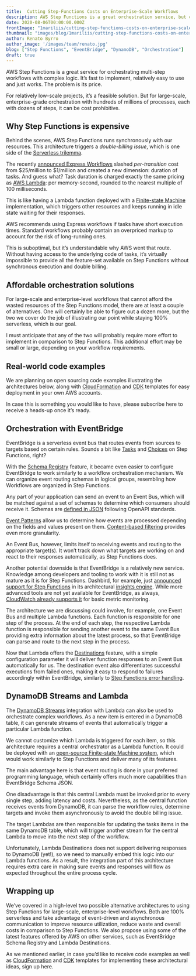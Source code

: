 ```yaml
---
title:  Cutting Step-Functions Costs on Enterprise-Scale Workflows
description: AWS Step Functions is a great orchestration service, but can be quite expensive at large scale. In this article, we discuss two alternative and serverless architectures for cost-effective workflow management in enterprise-scale projects.
date: 2020-08-06T00:00:00.000Z
frontImage: "1mariliis/cutting-step-functions-costs-on-enterprise-scale-workflows-header.png"
thumbnail: "images/blog/1mariliis/cutting-step-functions-costs-on-enterprise-scale-workflows-header.png"
author: Renato Byrro
author_image: '/images/team/renato.jpg'
blog: ["Step Functions", "EventBridge", "DynamoDB", "Orchestration"]
draft: true
---
```


AWS Step Functions is a great service for orchestrating multi-step workflows with complex logic. It’s fast to implement, relatively easy to use and just works. The problem is its price.

For relatively low-scale projects, it’s a feasible solution. But for large-scale, enterprise-grade orchestration with hundreds of millions of processes, each with dozens of steps, it can be cost prohibitive.


## Why Step Functions is expensive

Behind the scenes, AWS Step Functions runs synchronously with our resources. This architecture triggers a _double-billing issue_, which is one side of the [Serverless trilemma](https://dashbird.io/knowledge-base/well-architected/serverless-trilemma/?utm_source=dashbird-blog&utm_medium=article&utm_campaign=enterprise&utm_content=step-functions-alternatives).

The recently [announced Express Workflows](https://aws.amazon.com/blogs/compute/new-express-workflows-for-aws-step-functions/#:~:text=%20New%20Express%20Workflows%20for%20AWS%20Step%20Functions,for%20both%20creating%20and%20updating%20a...%20More%20) slashed _per-transition_ cost from $25/million to $1/million and created a new dimension: duration of tasks. And guess what? Task duration is charged exactly the same pricing as [AWS Lambda](https://dashbird.io/knowledge-base/aws-lambda/introduction-to-aws-lambda/?utm_source=dashbird-blog&utm_medium=article&utm_campaign=enterprise&utm_content=step-functions-alternatives): per memory-second, rounded to the nearest multiple of 100 milliseconds.

This is like having a Lambda function deployed with a [Finite-state Machine](https://dashbird.io/knowledge-base/well-architected/finite-state-machine/?utm_source=dashbird-blog&utm_medium=article&utm_campaign=enterprise&utm_content=step-functions-alternatives) implementation, which triggers other resources and keeps running in idle state waiting for their responses.

AWS recommends using Express workflows if tasks have short execution times. Standard workflows probably contain an overpriced markup to account for the risk of long-running ones.

This is suboptimal, but it’s understandable why AWS went that route. Without having access to the underlying code of tasks, it’s virtually impossible to provide all the feature-set available on Step Functions without synchronous execution and double billing.


## Affordable orchestration solutions

For large-scale and enterprise-level workflows that cannot afford the wasted resources of the Step Functions model, there are at least a couple of alternatives. One will certainly be able to figure out a dozen more, but the two we cover do the job of illustrating our point while staying 100% serverless, which is our goal.

I must anticipate that any of the two will probably require more effort to implement in comparison to Step Functions. This additional effort may be small or large, depending on your workflow requirements.


## Real-world code examples

We are planning on open sourcing code examples illustrating the architectures below, along with [CloudFormation](https://aws.amazon.com/cloudformation/) and [CDK](https://dashbird.io/blog/crash-course-aws-cdk-serverless-rest-api-data-lake-analytical-querying/?utm_source=dashbird-blog&utm_medium=article&utm_campaign=enterprise&utm_content=step-functions-alternatives) templates for easy deployment in your own AWS accounts.

In case this is something you would like to have, please subscribe here to receive a heads-up once it’s ready.


## Orchestration with EventBridge

EventBridge is a serverless event bus that routes events from sources to targets based on certain rules. Sounds a bit like [Tasks](https://docs.aws.amazon.com/step-functions/latest/dg/amazon-states-language-task-state.html) and [Choices](https://docs.aws.amazon.com/step-functions/latest/dg/amazon-states-language-choice-state.html) on Step Functions, right?

With the [Schema Registry](https://dashbird.io/knowledge-base/event-bridge/intro-to-event-bridge/?utm_source=dashbird-blog&utm_medium=article&utm_campaign=enterprise&utm_content=step-functions-alternatives#schema-registry) feature, it became even easier to configure EventBridge to work similarly to a workflow orchestration mechanism. We can organize event routing schemas in logical groups, resembling how Workflows are organized in Step Functions.

Any part of your application can send an event to an Event Bus, which will be matched against a set of schemas to determine which consumers should receive it. Schemas are [defined in JSON](https://docs.aws.amazon.com/eventbridge/latest/userguide/eventbridge-schemas.html#eventbridge-schemas-create) following OpenAPI standards.

[Event Patterns](https://docs.aws.amazon.com/eventbridge/latest/userguide/filtering-examples-structure.html) allow us to determine how events are processed depending on the fields and values present on them. [Content-based filtering](https://docs.aws.amazon.com/eventbridge/latest/userguide/content-filtering-with-event-patterns.html) provides even more granularity.

An Event Bus, however, limits itself to receiving events and routing to the appropriate target(s). It won’t track down what targets are working on and react to their responses automatically, as Step Functions does.

Another potential downside is that EventBridge is a relatively new service. Knowledge among developers and tooling to work with it is still not as mature as it is for Step Functions. Dashbird, for example, just [announced support for Step Functions](https://dashbird.io/blog/dashbird-supports-aws-kinesis-step-functions/?utm_source=dashbird-blog&utm_medium=article&utm_campaign=enterprise&utm_content=step-functions-alternatives) in its architectural [insights engine](https://dashbird.io/docs/application-guide/insights/?utm_source=dashbird-blog&utm_medium=article&utm_campaign=enterprise&utm_content=step-functions-alternatives). While more advanced tools are not yet available for EventBridge, as always, [CloudWatch already supports it](https://docs.aws.amazon.com/eventbridge/latest/userguide/eventbridge-monitoring-cloudwatch-metrics.html) for basic metric monitoring.

The architecture we are discussing could involve, for example, one Event Bus and multiple Lambda functions. Each function is responsible for one step of the process. At the end of each step, the respective Lambda function is responsible for sending another event to the same Event Bus providing extra information about the latest process, so that EventBridge can parse and route to the next step in the process.

Now that Lambda offers the [Destinations](https://aws.amazon.com/blogs/compute/introducing-aws-lambda-destinations/) feature, with a simple configuration parameter it will deliver function responses to an Event Bus automatically for us. The destination event also differentiates successful executions from failed ones, making it easy to respond to failures accordingly within EventBridge, similarly to [Step Functions error handling](https://docs.aws.amazon.com/step-functions/latest/dg/concepts-error-handling.html).


## DynamoDB Streams and Lambda

The [DynamoDB Streams](https://dashbird.io/knowledge-base/dynamodb/operations-and-data-access/?utm_source=dashbird-blog&utm_medium=article&utm_campaign=enterprise&utm_content=step-functions-alternatives#streams) integration with Lambda can also be used to orchestrate complex workflows. As a new item is entered in a DynamoDB table, it can generate streams of events that automatically trigger a particular Lambda function.

We cannot customize which Lambda is triggered for each item, so this architecture requires a central orchestrator as a Lambda function. It could be deployed with an [open-source Finite-state Machine system](https://dashbird.io/knowledge-base/well-architected/finite-state-machine/#open-source), which would work similarly to Step Functions and deliver many of its features.

The main advantage here is that event routing is done in your preferred programming language, which certainly offers much more capabilities than EventBridge Schema JSON.

One disadvantage is that this central Lambda must be invoked prior to every single step, adding latency and costs. Nevertheless, as the central function receives events from DynamoDB, it can parse the workflow rules, determine targets and invoke them asynchronously to avoid the double billing issue.

The target Lambdas are then responsible for updating the tasks items in the same DynamoDB table, which will trigger another stream for the central Lambda to move into the next step of the workflow.

Unfortunately, Lambda Destinations does not support delivering responses to DynamoDB (yet!), so we need to manually embed this logic into our Lambda functions. As a result, the integration part of this architecture requires extra care in making sure events and responses will flow as expected throughout the entire process cycle.


## Wrapping up

We’ve covered in a high-level two possible alternative architectures to using Step Functions for large-scale, enterprise-level workflows. Both are 100% serverless and take advantage of event-driven and asynchronous communication to improve resource utilization, reduce waste and overall costs in comparison to Step Functions. We also propose using some of the latest features offered by AWS on other services, such as EventBridge Schema Registry and Lambda Destinations.

As we mentioned earlier, in case you’d like to receive code examples as well as [CloudFormation](https://aws.amazon.com/cloudformation/) and [CDK](https://dashbird.io/blog/crash-course-aws-cdk-serverless-rest-api-data-lake-analytical-querying/?utm_source=dashbird-blog&utm_medium=article&utm_campaign=enterprise&utm_content=step-functions-alternatives) templates for implementing these architectural ideas, sign up here.

